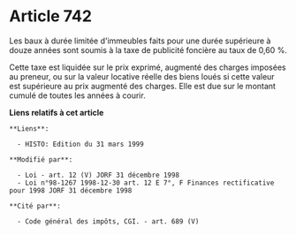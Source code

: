 # Article 742

Les baux à durée limitée d'immeubles faits pour une durée supérieure à douze années sont soumis à la taxe de publicité
foncière au taux de 0,60 %.

Cette taxe est liquidée sur le prix exprimé, augmenté des charges imposées au preneur, ou sur la valeur locative réelle des
biens loués si cette valeur est supérieure au prix augmenté des charges. Elle est due sur le montant cumulé de toutes les
années à courir.

**Liens relatifs à cet article**

	**Liens**:

	  - HISTO: Edition du 31 mars 1999

	**Modifié par**:

	  - Loi - art. 12 (V) JORF 31 décembre 1998
	  - Loi n°98-1267 1998-12-30 art. 12 E 7°, F Finances rectificative pour 1998 JORF 31 décembre 1998

	**Cité par**:

	  - Code général des impôts, CGI. - art. 689 (V)
